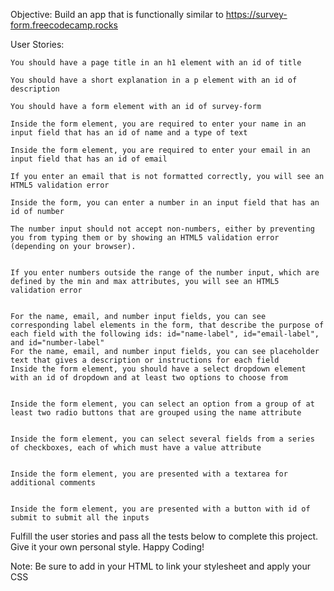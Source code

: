 Objective: Build an app that is functionally similar to https://survey-form.freecodecamp.rocks

User Stories:

    You should have a page title in an h1 element with an id of title

    You should have a short explanation in a p element with an id of description

    You should have a form element with an id of survey-form

    Inside the form element, you are required to enter your name in an input field that has an id of name and a type of text

    Inside the form element, you are required to enter your email in an input field that has an id of email

    If you enter an email that is not formatted correctly, you will see an HTML5 validation error

    Inside the form, you can enter a number in an input field that has an id of number

    The number input should not accept non-numbers, either by preventing you from typing them or by showing an HTML5 validation error (depending on your browser).


    If you enter numbers outside the range of the number input, which are defined by the min and max attributes, you will see an HTML5 validation error


    For the name, email, and number input fields, you can see corresponding label elements in the form, that describe the purpose of each field with the following ids: id="name-label", id="email-label", and id="number-label"
    For the name, email, and number input fields, you can see placeholder text that gives a description or instructions for each field
    Inside the form element, you should have a select dropdown element with an id of dropdown and at least two options to choose from


    Inside the form element, you can select an option from a group of at least two radio buttons that are grouped using the name attribute


    Inside the form element, you can select several fields from a series of checkboxes, each of which must have a value attribute


    Inside the form element, you are presented with a textarea for additional comments


    Inside the form element, you are presented with a button with id of submit to submit all the inputs

Fulfill the user stories and pass all the tests below to complete this project. Give it your own personal style. Happy Coding!

Note: Be sure to add <link rel="stylesheet" href="styles.css"> in your HTML to link your stylesheet and apply your CSS
